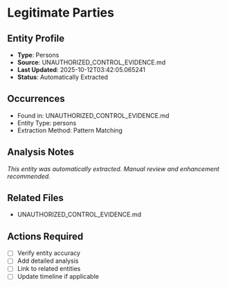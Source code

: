 # Legitimate Parties

## Entity Profile
- **Type**: Persons
- **Source**: UNAUTHORIZED_CONTROL_EVIDENCE.md
- **Last Updated**: 2025-10-12T03:42:05.065241
- **Status**: Automatically Extracted

## Occurrences
- Found in: UNAUTHORIZED_CONTROL_EVIDENCE.md
- Entity Type: persons
- Extraction Method: Pattern Matching

## Analysis Notes
*This entity was automatically extracted. Manual review and enhancement recommended.*

## Related Files
- UNAUTHORIZED_CONTROL_EVIDENCE.md

## Actions Required
- [ ] Verify entity accuracy
- [ ] Add detailed analysis
- [ ] Link to related entities
- [ ] Update timeline if applicable
